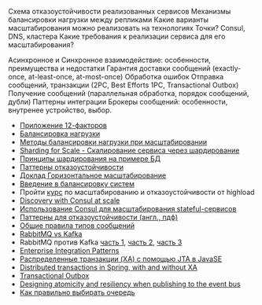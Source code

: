 Схема отказоустойчивости реализованных сервисов
Механизмы балансировки нагрузки между репликами
Какие варианты масштабирования можно реализовать на технологиях Точки?
Consul, DNS, кластера
Какие требования к реализации сервиса для его масштабирования?

Асинхронное и Синхронное взаимодействие: особенности, преимущества и недостатки
Гарантия доставки сообщений (exactly-once, at-least-once, at-most-once)
Обработка ошибок
Отправка сообщений, транзакции (2PC, Best Efforts 1PC, Transactional Outbox)
Получение сообщений (параллельная обработка, порядок сообщений, дубли)
Паттерны интеграции
Брокеры сообщений: особенности, внутренее устройство, выбор.

- [Приложение 12-факторов](https://12factor.net/ru/)
- [Балансировка нагрузки](https://www.haproxy.com/blog/loadbalancing-faq/)
- [Методы балансировки нагрузки при масштабировании](https://www.haproxy.com/blog/load-balancing-affinity-persistence-sticky-sessions-what-you-need-to-know/)
- [Sharding for Scale - Скалирование сервиса через шардирование](https://devops.com/sharding-scale-architecture-matters/)
- [Принципы шардирования на примере БД](https://www.digitalocean.com/community/tutorials/understanding-database-sharding)
- [Паттерны отказоустойчивости](https://www.amazon.com/Patterns-Tolerant-Software-Robert-Hanmer/dp/0470319798)
- [Доклад Горизонтальное масштабирование](https://www.youtube.com/watch?v=M20tzOy36rs)
- [Введение в балансировку систем](https://medium.com/southbridge/introduction-to-modern-network-load-balancing-and-proxying-52e8ca36adde)
- Пройти [курс](http://highload.guide/blog/what_data_we_have.html) по масштабированию и отказоустойчивости от highload
- [Discovery with Consul at scale](https://medium.com/criteo-labs/discovery-with-consul-at-scale-1d6808202d86)
- [Использование Consul для масштабирования stateful-сервисов](https://habr.com/ru/company/pixonic/blog/424777/)
- [Паттерны для отказоустойчивости (англ., пдф)](https://hillside.net/europlop/HillsideEurope/Papers/EuroPLoP2002/2002_Saridakis_ASystemOfPatternsForFaultTolerance.pdf)
- [Общие правила типов сообщений](https://confluence.bank24.int/pages/viewpage.action?pageId=34603288)
- [RabbitMQ vs Kafka](https://jack-vanlightly.com/blog/2017/12/3/rabbitmq-vs-kafka-series-introduction)
- RabbitMQ против Kafka [часть 1](https://habr.com/ru/company/itsumma/blog/416629/), [часть 2](https://habr.com/ru/company/itsumma/blog/418389/), [часть 3](https://habr.com/ru/company/itsumma/blog/437446/)
- [Enterprise Integration Patterns](https://www.enterpriseintegrationpatterns.com/)
- [Распределенные транзакции (XA) с помощью JTA в JavaSE](http://samolisov.blogspot.com/2011/02/xa-jta-javase-spring-atomikos-2.html)
- [Distributed transactions in Spring, with and without XA](https://www.infoworld.com/article/2077963/distributed-transactions-in-spring--with-and-without-xa.html)
- [Transactional Outbox](https://medium.com/@forketyfork/transactional-outbox-a-simplified-approach-8127158ffc91)
- [Designing atomicity and resiliency when publishing to the event bus](https://docs.microsoft.com/en-us/dotnet/architecture/microservices/multi-container-microservice-net-applications/subscribe-events#designing-atomicity-and-resiliency-when-publishing-to-the-event-bus)
- [Как правильно выбирать очередь](https://docs.tochka-tech.com/learning-resources/ontico/hl-202105/hl-202105-1/)
